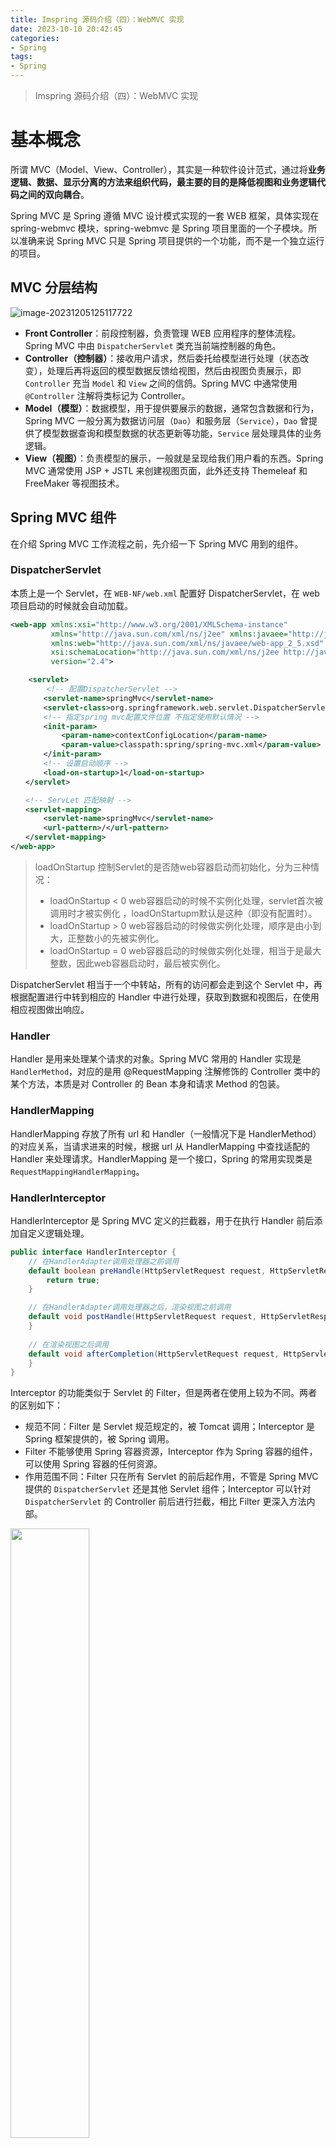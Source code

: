 ```yaml
---
title: Imspring 源码介绍（四）：WebMVC 实现
date: 2023-10-10 20:42:45
categories:
- Spring
tags:
- Spring
---
```


> Imspring 源码介绍（四）：WebMVC 实现

<!--more-->

# 基本概念

所谓 MVC（Model、View、Controller），其实是一种软件设计范式，通过将**业务逻辑、数据、显示分离的方法来组织代码，最主要的目的是降低视图和业务逻辑代码之间的双向耦合**。

Spring MVC 是 Spring 遵循 MVC 设计模式实现的一套 WEB 框架，具体实现在 spring-webmvc 模块，spring-webmvc 是 Spring 项目里面的一个子模块。所以准确来说 Spring MVC 只是 Spring 项目提供的一个功能，而不是一个独立运行的项目。

## MVC 分层结构

![image-20231205125117722](image-20231205125117722.png)

* **Front Controller**：前段控制器，负责管理 WEB 应用程序的整体流程。Spring MVC 中由 `DispatcherServlet` 类充当前端控制器的角色。
* **Controller（控制器）**：接收用户请求，然后委托给模型进行处理（状态改变），处理后再将返回的模型数据反馈给视图，然后由视图负责展示，即 `Controller` 充当 `Model` 和 `View` 之间的信鸽。Spring MVC 中通常使用 `@Controller` 注解将类标记为 Controller。
* **Model（模型）**：数据模型，用于提供要展示的数据，通常包含数据和行为，Spring MVC 一般分离为数据访问层（`Dao`）和服务层（`Service`），`Dao` 曾提供了模型数据查询和模型数据的状态更新等功能，`Service` 层处理具体的业务逻辑。
* **View（视图）**：负责模型的展示，一般就是呈现给我们用户看的东西。Spring MVC 通常使用 JSP + JSTL 来创建视图页面，此外还支持 Themeleaf 和 FreeMaker 等视图技术。

## Spring MVC 组件

在介绍 Spring MVC 工作流程之前，先介绍一下 Spring MVC 用到的组件。

### DispatcherServlet

本质上是一个 Servlet，在 `WEB-NF/web.xml` 配置好 DispatcherServlet，在 web 项目启动的时候就会自动加载。

``` xml
<web-app xmlns:xsi="http://www.w3.org/2001/XMLSchema-instance"
         xmlns="http://java.sun.com/xml/ns/j2ee" xmlns:javaee="http://java.sun.com/xml/ns/javaee"
         xmlns:web="http://java.sun.com/xml/ns/javaee/web-app_2_5.xsd"
         xsi:schemaLocation="http://java.sun.com/xml/ns/j2ee http://java.sun.com/xml/ns/j2ee/web-app_2_4.xsd"
         version="2.4">

    <servlet>  
        <!-- 配置DispatcherServlet -->  
    　　<servlet-name>springMvc</servlet-name>  
    　　<servlet-class>org.springframework.web.servlet.DispatcherServlet</servlet-class>  
    　　<!-- 指定spring mvc配置文件位置 不指定使用默认情况 -->  
    　　<init-param>     
        　　<param-name>contextConfigLocation</param-name>
        　　<param-value>classpath:spring/spring-mvc.xml</param-value>
   　　 </init-param>  
    　　<!-- 设置启动顺序 -->
    　　<load-on-startup>1</load-on-startup>  
　　</servlet>

　　<!-- ServLet 匹配映射 -->
　　<servlet-mapping>
    　　<servlet-name>springMvc</servlet-name>
   　　 <url-pattern>/</url-pattern>
　　</servlet-mapping>
</web-app>
```

> loadOnStartup 控制Servlet的是否随web容器启动而初始化，分为三种情况：
>
> - loadOnStartup < 0 web容器启动的时候不实例化处理，servlet首次被调用时才被实例化 ，loadOnStartupm默认是这种（即没有配置时）。
> - loadOnStartup > 0 web容器启动的时候做实例化处理，顺序是由小到大，正整数小的先被实例化。
> - loadOnStartup = 0 web容器启动的时候做实例化处理，相当于是最大整数，因此web容器启动时，最后被实例化。

DispatcherServlet 相当于一个中转站，所有的访问都会走到这个 Servlet 中，再根据配置进行中转到相应的 Handler 中进行处理，获取到数据和视图后，在使用相应视图做出响应。 

### Handler

Handler 是用来处理某个请求的对象。Spring MVC 常用的 Handler 实现是 `HandlerMethod`，对应的是用 @RequestMapping 注解修饰的 Controller 类中的某个方法，本质是对 Controller 的 Bean 本身和请求 Method 的包装。

### HandlerMapping

HandlerMapping 存放了所有 url 和 Handler（一般情况下是 HandlerMethod） 的对应关系，当请求进来的时候，根据 url 从 HandlerMapping 中查找适配的 Handler 来处理请求。HandlerMapping 是一个接口，Spring 的常用实现类是 `RequestMappingHandlerMapping`。

### HandlerInterceptor

HandlerInterceptor 是 Spring MVC 定义的拦截器，用于在执行 Handler 前后添加自定义逻辑处理。

```java
public interface HandlerInterceptor {
    // 在HandlerAdapter调用处理器之前调用
    default boolean preHandle(HttpServletRequest request, HttpServletResponse response, Object handler) throws Exception {
        return true;
    }

    // 在HandlerAdapter调用处理器之后，渲染视图之前调用
    default void postHandle(HttpServletRequest request, HttpServletResponse response, Object handler, @Nullable ModelAndView modelAndView) throws Exception {
    }
	
    // 在渲染视图之后调用
    default void afterCompletion(HttpServletRequest request, HttpServletResponse response, Object handler, @Nullable Exception ex) throws Exception {
    }
}
```

Interceptor 的功能类似于 Servlet  的 Filter，但是两者在使用上较为不同。两者的区别如下：

* 规范不同：Filter 是 Servlet 规范规定的，被 Tomcat 调用；Interceptor 是 Spring 框架提供的，被 Spring 调用。
* Filter 不能够使用 Spring 容器资源，Interceptor 作为 Spring 容器的组件，可以使用 Spring 容器的任何资源。
* 作用范围不同：Filter 只在所有 Servlet 的前后起作用，不管是 Spring MVC 提供的 `DispatcherServlet` 还是其他 Servlet 组件；Interceptor 可以针对 `DispatcherServlet`  的 Controller 前后进行拦截，相比 Filter 更深入方法内部。

<img src="image-20231205194756544.png" width="50%" height="50%">

### HandlerExecutionChain

HandleExcutionChains 是对 Handler 的二次封装，HandlerExecutionChain =    Handler + 一组特定顺序的 HandlerInterceptor。

### HandlerAdapter

HandlerAdapter 是用来执行 Handler 逻辑的适配器。`DispatcherServlet` 拿到 Handler 之后，不是直接执行 Handler 的逻辑，而是交给 HandlerAdapter 去执行。

之所以需要 HandlerAdapter 这个角色，是因为 `DispatcherServlet` 作为一个 servlet，他的原始参数只有 `request` 和 `response`，但是每个 Handler 的入参和返回结果可能都不同。HandlerAdapter 的作用就是把 `request` 和 `response` 解析成不同 Handler 的入参，然后把 Handler 的返回结果统一封装成 ModelAndView。

### ModelAndView

从名称上就可以知道，ModelAndView = Model + View。因为 Java 的方法返回值每次只能返回一个对象，所以索性把 Model 和 View 封装在 ModelAndView 里面一起返回。

```java
public class ModelAndView {
    // 视图对象名称
    @Nullable
    private Object view;

    // 数据的 map 集合
    @Nullable
    private ModelMap model;
    ......
}
```

### ViewResolver

ModelAndView 里面的 View 不是完整的，仅仅是一个页面视图名称（viewName），且没有后缀名。ViewResolver 的作用就是根据 ModelAndView 对象里面的 viewName 获取真正的 View 对象。

## Spring MVC 工作流程

**Spring MVC 的核心逻辑都是围绕 DispatcherServlet 展开**，一个完整的 Spring MVC 工作流程如下图所示：

![image-20231205140014461](image-20231205140014461.png)

1. 用户发送请求，被前端控制器 DispatcherServlet 拦截。
2. DispatcherServlet 从 HandlerMapping 根据请求 url 查找 Handler。这里的 Handler 是我们自定义的 Controller 的某个方法。
3. 找到 Handler 之后，封装为 HandlerExecutionChain 返回给 DispatcherServlet。这里的 HandlerInterceptor 包含我们自定义的拦截器。
4. 选择一个合适的 HandlerAdapter 去执行 HandlerExecutionChain。
5. 执行 HandlerExecutionChain 里面的 Handler 和 HandlerInterceptor。
6. 执行完之后返回 ModelAndView 对象给 DispatcherServlet，同时包含了数据和模型。
7. DispatcherServlet 选择合适的视图解析器 ViewResolver 解析 ModelAndView。
8. 返回具体 View 给 DispatcherServlet。
9. DispatcherServlet 根据 View 使用 JSP/Freemarker 等技术渲染视图，即将模型数据填充至视图中。
10. DispatcherServlet 把渲染好的页面返回给用户。

# 整体流程
